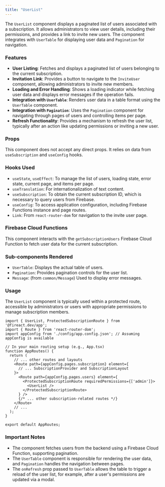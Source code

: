 ```yaml
---
title: "UserList"
---
```


The `UserList` component displays a paginated list of users associated with a subscription. It allows administrators to view user details, including their permissions, and provides a link to invite new users. The component integrates with `UserTable` for displaying user data and `Pagination` for navigation.

### Features

- **User Listing**: Fetches and displays a paginated list of users belonging to the current subscription.
- **Invitation Link**: Provides a button to navigate to the `InviteUser` component, allowing administrators to invite new members.
- **Loading and Error Handling**: Shows a loading indicator while fetching user data and displays error messages if the operation fails.
- **Integration with `UserTable`**: Renders user data in a table format using the `UserTable` component.
- **Integration with `Pagination`**: Uses the `Pagination` component for navigating through pages of users and controlling items per page.
- **Refresh Functionality**: Provides a mechanism to refresh the user list, typically after an action like updating permissions or inviting a new user.

### Props

This component does not accept any direct props. It relies on data from `useSubscription` and `useConfig` hooks.

### Hooks Used

- `useState`, `useEffect`: To manage the list of users, loading state, error state, current page, and items per page.
- `useTranslation`: For internationalization of text content.
- `useSubscription`: To obtain the current subscription ID, which is necessary to query users from Firebase.
- `useConfig`: To access application configuration, including Firebase Functions instance and page routes.
- `Link`: From `react-router-dom` for navigation to the invite user page.

### Firebase Cloud Functions

This component interacts with the `getSubscriptionUsers` Firebase Cloud Function to fetch user data for the current subscription.

### Sub-components Rendered

- `UserTable`: Displays the actual table of users.
- `Pagination`: Provides pagination controls for the user list.
- `Message`: (from `common/Message`) Used to display error messages.

### Usage

The `UserList` component is typically used within a protected route, accessible by administrators or users with appropriate permissions to manage subscription members.

```tsx
import { UserList, ProtectedSubscriptionRoute } from '@fireact.dev/app';
import { Route } from 'react-router-dom';
import appConfig from './config/app.config.json'; // Assuming appConfig is available

// In your main routing setup (e.g., App.tsx)
function AppRoutes() {
  return (
    // ... other routes and layouts
    <Route path={appConfig.pages.subscription} element={
      // ... SubscriptionProvider and SubscriptionLayout
    }>
      <Route path={appConfig.pages.users} element={
        <ProtectedSubscriptionRoute requiredPermissions={['admin']}>
          <UserList />
        </ProtectedSubscriptionRoute>
      } />
      {/* ... other subscription-related routes */}
    </Route>
    // ...
  );
}

export default AppRoutes;
```

### Important Notes

- The component fetches users from the backend using a Firebase Cloud Function, supporting pagination.
- The `UserTable` component is responsible for rendering the user data, and `Pagination` handles the navigation between pages.
- The `onRefresh` prop passed to `UserTable` allows the table to trigger a reload of the user list, for example, after a user's permissions are updated via a modal.
